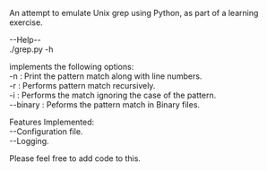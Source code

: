 An attempt to emulate Unix grep using Python, as part of a learning exercise.

--Help-- <br>
./grep.py -h

implements the following options:<br>
  -n : Print the pattern match along with line numbers.<br>
  -r : Performs pattern match recursively.<br>
  -i : Performs the match ignoring the case of the pattern.<br>
  --binary : Peforms the pattern match in Binary files.<br>

Features Implemented:<br>
--Configuration file.<br>
--Logging.<br>

Please feel free to add code to this.<br>
